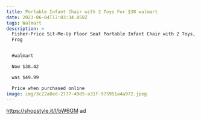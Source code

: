 ```yaml
---
title: Portable Infant Chair with 2 Toys For $38 walmart
date: 2023-06-04T17:03:34.050Z
tags: Walmart
description: >
  Fisher-Price Sit-Me-Up Floor Seat Portable Infant Chair with 2 Toys, Citrus
  Frog


  #walmart

  Now $38.42

  was $49.99

  Price when purchased online 
image: img/3c22a0ed-2777-49d5-a31f-975951a4a972.jpeg
---
```

https://shopstyle.it/l/bW6GM 
ad